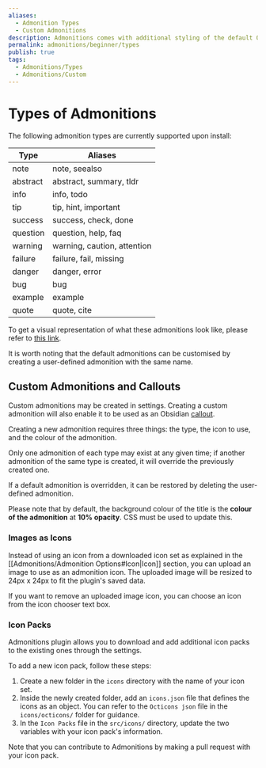 ```yaml
---
aliases:
  - Admonition Types
  - Custom Admonitions
description: Admonitions comes with additional styling of the default Obsidian Callouts.
permalink: admonitions/beginner/types
publish: true
tags:
  - Admonitions/Types
  - Admonitions/Custom
---
```


# Types of Admonitions

The following admonition types are currently supported upon install:

| Type     | Aliases                     |
|----------|-----------------------------|
| note     | note, seealso               |
| abstract | abstract, summary, tldr     |
| info     | info, todo                  |
| tip      | tip, hint, important        |
| success  | success, check, done        |
| question | question, help, faq         |
| warning  | warning, caution, attention |
| failure  | failure, fail, missing      |
| danger   | danger, error               |
| bug      | bug                         |
| example  | example                     |
| quote    | quote, cite                 |

To get a visual representation of what these admonitions look like, please refer to [this link](https://squidfunk.github.io/mkdocs-material/reference/admonitions/).

It is worth noting that the default admonitions can be customised by creating a user-defined admonition with the same name.

## Custom Admonitions and Callouts

Custom admonitions may be created in settings. Creating a custom admonition will also enable it to be used as an Obsidian [callout](https://help.obsidian.md/Editing+and+formatting/Callouts).

Creating a new admonition requires three things: the type, the icon to use, and the colour of the admonition.

Only one admonition of each type may exist at any given time; if another admonition of the same type is created, it will override the previously created one.

If a default admonition is overridden, it can be restored by deleting the user-defined admonition.

Please note that by default, the background colour of the title is the **colour of the admonition** at **10% opacity**. CSS must be used to update this.

### Images as Icons

Instead of using an icon from a downloaded icon set as explained in the [[Admonitions/Admonition Options#Icon|Icon]] section, you can upload an image to use as an admonition icon. The uploaded image will be resized to 24px x 24px to fit the plugin's saved data.

If you want to remove an uploaded image icon, you can choose an icon from the icon chooser text box.

### Icon Packs

Admonitions plugin allows you to download and add additional icon packs to the existing ones through the settings.

To add a new icon pack, follow these steps:

1.  Create a new folder in the `icons` directory with the name of your icon set.
2.  Inside the newly created folder, add an `icons.json` file that defines the icons as an object. You can refer to the `Octicons json` file in the `icons/octicons/` folder for guidance.
3.  In the `Icon Packs` file in the `src/icons/` directory, update the two variables with your icon pack's information.

Note that you can contribute to Admonitions by making a pull request with your icon pack.
